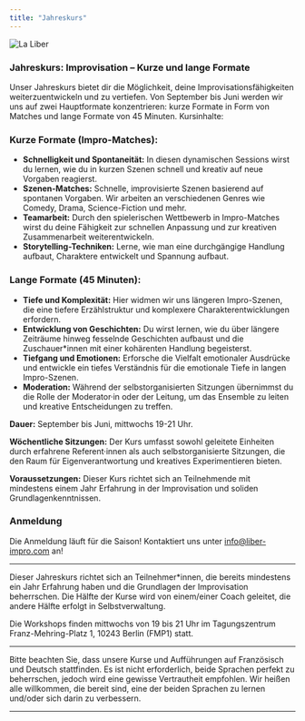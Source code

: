 ```yaml
---
title: "Jahreskurs"
---
```


<img src="../../../images/11.webp" alt="La Liber">

### Jahreskurs: Improvisation – Kurze und lange Formate

Unser Jahreskurs bietet dir die Möglichkeit, deine Improvisationsfähigkeiten weiterzuentwickeln und zu vertiefen. Von September bis Juni werden wir uns auf zwei Hauptformate konzentrieren: kurze Formate in Form von Matches und lange Formate von 45 Minuten.
Kursinhalte:
### Kurze Formate (Impro-Matches):
- **Schnelligkeit und Spontaneität:** In diesen dynamischen Sessions wirst du lernen, wie du in kurzen Szenen schnell und kreativ auf neue Vorgaben reagierst.
- **Szenen-Matches:** Schnelle, improvisierte Szenen basierend auf spontanen Vorgaben. Wir arbeiten an verschiedenen Genres wie Comedy, Drama, Science-Fiction und mehr.
- **Teamarbeit:** Durch den spielerischen Wettbewerb in Impro-Matches wirst du deine Fähigkeit zur schnellen Anpassung und zur kreativen Zusammenarbeit weiterentwickeln.
- **Storytelling-Techniken:** Lerne, wie man eine durchgängige Handlung aufbaut, Charaktere entwickelt und Spannung aufbaut.
### Lange Formate (45 Minuten):
- **Tiefe und Komplexität:** Hier widmen wir uns längeren Impro-Szenen, die eine tiefere Erzählstruktur und komplexere Charakterentwicklungen erfordern.
- **Entwicklung von Geschichten:** Du wirst lernen, wie du über längere Zeiträume hinweg fesselnde Geschichten aufbaust und die Zuschauer*innen mit einer kohärenten Handlung begeisterst.
- **Tiefgang und Emotionen:** Erforsche die Vielfalt emotionaler Ausdrücke und entwickle ein tiefes Verständnis für die emotionale Tiefe in langen Impro-Szenen.
- **Moderation:** Während der selbstorganisierten Sitzungen übernimmst du die Rolle der Moderator·in oder der Leitung, um das Ensemble zu leiten und kreative Entscheidungen zu treffen.

**Dauer:** September bis Juni, mittwochs 19-21 Uhr.

**Wöchentliche Sitzungen:** Der Kurs umfasst sowohl geleitete Einheiten durch erfahrene Referent·innen als auch selbstorganisierte Sitzungen, die den Raum für Eigenverantwortung und kreatives Experimentieren bieten.

**Voraussetzungen:** Dieser Kurs richtet sich an Teilnehmende mit mindestens einem Jahr Erfahrung in der Improvisation und soliden Grundlagenkenntnissen.

### Anmeldung
Die Anmeldung läuft für die Saison! Kontaktiert uns unter info@liber-impro.com an! 

---

Dieser Jahreskurs richtet sich an Teilnehmer*innen, die bereits mindestens ein Jahr Erfahrung haben und die Grundlagen der Improvisation beherrschen. Die Hälfte der Kurse wird von einem/einer Coach geleitet, die andere Hälfte erfolgt in Selbstverwaltung.

Die Workshops finden mittwochs von 19 bis 21 Uhr im Tagungszentrum Franz-Mehring-Platz 1, 10243 Berlin (FMP1) statt.

---

Bitte beachten Sie, dass unsere Kurse und Aufführungen auf Französisch und Deutsch stattfinden. Es ist nicht erforderlich, beide Sprachen perfekt zu beherrschen, jedoch wird eine gewisse Vertrautheit empfohlen. Wir heißen alle willkommen, die bereit sind, eine der beiden Sprachen zu lernen und/oder sich darin zu verbessern.

---
